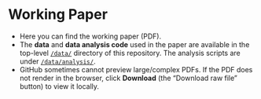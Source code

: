 # Working Paper

- Here you can find the working paper (PDF).
- The **data** and **data analysis code** used in the paper are available in the top-level [`/data/`](../paper/data/) directory of this repository. The analysis scripts are under [`/data/analysis/`](../paper/data/analysis/).
- GitHub sometimes cannot preview large/complex PDFs. If the PDF does not render in the browser, click **Download** (the “Download raw file” button) to view it locally.
